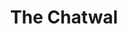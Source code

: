 ---
title:			"The Chatwal"
post_path:	2018-02-06-new-york-city-the-chatwal-hotel
date_start:	2018/02/06
date_end:		2018/02/07
lat:        40.7565
lon:        -73.9846
metadata:
  - year: 2018
  - type: hotel
  - cities:
      - NYC
  - states:
      - New York
  - countries:
      - United States
  - continents:
      - North America
  - regions:
      - United States
photos:
  - ext:		01.jpg
    class:	horizontal
  - ext:    02.jpg
    class:  vertical
    text:   "The Chatwal · 130 W 44th St. · New York, NY 10014"
---